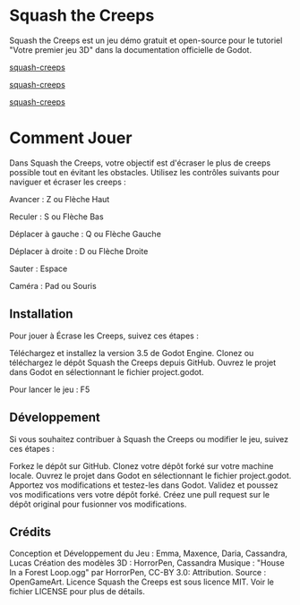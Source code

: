 # Squash the Creeps

Squash the Creeps est un jeu démo gratuit et open-source pour le tutoriel "Votre premier jeu 3D" dans la documentation officielle de Godot.

[squash-creeps](https://github.com/EmmaESD/game-godot/assets/146823946/b0d1200d-419b-4dfd-b243-8915b71e8494)

[squash-creeps](https://cdn.discordapp.com/attachments/1215969270253486150/1250783706965082222/image.png?ex=666c329a&is=666ae11a&hm=84fe3df8fc3167e3848d2a59cf844fcdb2040557860cb679561bfcce61199020&)

[squash-creeps](https://github.com/EmmaESD/game-godot/assets/146823946/4218af63-b5c5-4770-9304-d68fb4847f95)


# Comment Jouer
Dans Squash the Creeps, votre objectif est d'écraser le plus de creeps possible tout en évitant les obstacles. Utilisez les contrôles suivants pour naviguer et écraser les creeps :

Avancer : Z ou Flèche Haut

Reculer : S ou Flèche Bas

Déplacer à gauche : Q ou Flèche Gauche

Déplacer à droite : D ou Flèche Droite

Sauter : Espace

Caméra : Pad ou Souris

## Installation
Pour jouer à Écrase les Creeps, suivez ces étapes :

Téléchargez et installez la version 3.5 de Godot Engine. Clonez ou téléchargez le dépôt Squash the Creeps depuis GitHub. Ouvrez le projet dans Godot en sélectionnant le fichier project.godot.

Pour lancer le jeu : F5

## Développement
Si vous souhaitez contribuer à Squash the Creeps ou modifier le jeu, suivez ces étapes :

Forkez le dépôt sur GitHub. Clonez votre dépôt forké sur votre machine locale. Ouvrez le projet dans Godot en sélectionnant le fichier project.godot. Apportez vos modifications et testez-les dans Godot. Validez et poussez vos modifications vers votre dépôt forké. Créez une pull request sur le dépôt original pour fusionner vos modifications.

## Crédits
Conception et Développement du Jeu : Emma, Maxence, Daria, Cassandra, Lucas Création des modèles 3D : HorrorPen, Cassandra Musique : "House In a Forest Loop.ogg" par HorrorPen, CC-BY 3.0: Attribution. Source : OpenGameArt. Licence Squash the Creeps est sous licence MIT. Voir le fichier LICENSE pour plus de détails.

